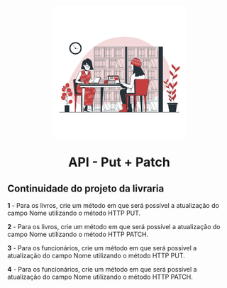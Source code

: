 
<h1 align="center">
  <img src="public/images/Library-bro.png" alt="mulher negra usando computador" width="300">
<p align="center">API - Put + Patch<p>

## Continuidade do projeto da livraria

**1** - Para os livros, crie um método em que será possível a atualização do campo Nome utilizando o método HTTP PUT.

**2** - Para os livros, crie um método em que será possível a atualização do campo Nome utilizando o método HTTP PATCH.

**3** - Para os funcionários, crie um método em que será possível a atualização do campo Nome utilizando o método HTTP PUT.

**4** - Para os funcionários, crie um método em que será possível a atualização do campo Nome utilizando o método HTTP PATCH.
